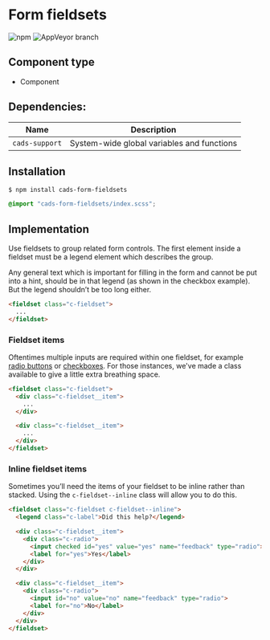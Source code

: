 # Form fieldsets

![npm](https://img.shields.io/npm/v/:package.svg)
![AppVeyor branch](https://img.shields.io/appveyor/ci/:user/:repo/:branch.svg)

## Component type

- Component

## Dependencies:

| Name           | Description                                |
| -------------- | ------------------------------------------ |
| `cads-support` | System-wide global variables and functions |

## Installation

```
$ npm install cads-form-fieldsets
```

```scss
@import "cads-form-fieldsets/index.scss";
```

## Implementation

Use fieldsets to group related form controls. The first element inside a fieldset must be a legend element which describes the group.

Any general text which is important for filling in the form and cannot be put into a hint, should be in that legend (as shown in the checkbox example). But the legend shouldn’t be too long either.

<!-- prettier-ignore-start -->
```html
<fieldset class="c-fieldset">
  ...
</fieldset>
```
<!-- prettier-ignore-end -->

### Fieldset items

Oftentimes multiple inputs are required within one fieldset, for example [radio buttons]() or [checkboxes](). For those instances, we've made a class available to give a little extra breathing space.

<!-- prettier-ignore-start -->
```html
<fieldset class="c-fieldset">
  <div class="c-fieldset__item">
    ...
  </div>

  <div class="c-fieldset__item">
    ...
  </div>
</fieldset>
```
<!-- prettier-ignore-end -->

### Inline fieldset items

Sometimes you’ll need the items of your fieldset to be inline rather than stacked. Using the `c-fieldset--inline` class will allow you to do this.

<!-- prettier-ignore-start -->
```html
<fieldset class="c-fieldset c-fieldset--inline">
  <legend class="c-label">Did this help?</legend>

  <div class="c-fieldset__item">
    <div class="c-radio">
      <input checked id="yes" value="yes" name="feedback" type="radio">
      <label for="yes">Yes</label>
    </div>
  </div>

  <div class="c-fieldset__item">
    <div class="c-radio">
      <input id="no" value="no" name="feedback" type="radio">
      <label for="no">No</label>
    </div>
  </div>
</fieldset>
```
<!-- prettier-ignore-end -->
